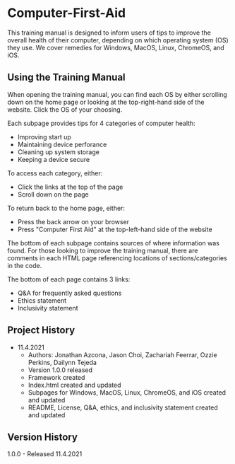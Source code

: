 # Computer-First-Aid

This training manual is designed to inform users of tips to improve the overall health of their computer, depending on which operating system (OS) they use. We cover remedies for Windows, MacOS, Linux, ChromeOS, and iOS. 

## Using the Training Manual
When opening the training manual, you can find each OS by either scrolling down on the home page or looking at the top-right-hand side of the website. Click the OS of your choosing. 

Each subpage provides tips for 4 categories of computer health: 
* Improving start up
* Maintaining device perforance
* Cleaning up system storage
* Keeping a device secure

To access each category, either:
* Click the links at the top of the page
* Scroll down on the page

To return back to the home page, either:
* Press the back arrow on your browser
* Press "Computer First Aid" at the top-left-hand side of the website

The bottom of each subpage contains sources of where information was found. For those looking to improve the training manual, there are comments in each HTML page referencing locations of sections/categories in the code.

The bottom of each page contains 3 links:
* Q&A for frequently asked questions
* Ethics statement
* Inclusivity statement

## Project History
* 11.4.2021
  * Authors: Jonathan Azcona, Jason Choi, Zachariah Feerrar, Ozzie Perkins, Dailynn Tejeda
  * Version 1.0.0 released
  * Framework created
  * Index.html created and updated
  * Subpages for Windows, MacOS, Linux, ChromeOS, and iOS created and updated
  * README, License, Q&A, ethics, and inclusivity statement created and updated

## Version History
1.0.0 - Released 11.4.2021
